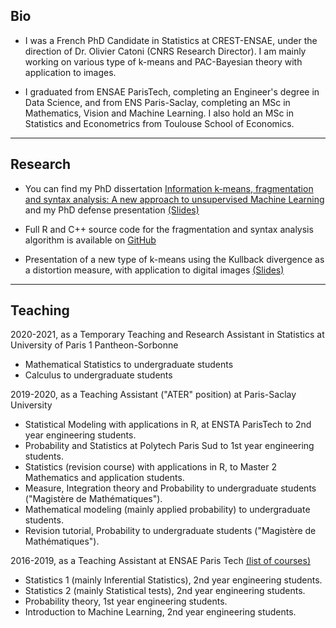 ## Bio

* I was a French PhD Candidate in Statistics at CREST-ENSAE, under the direction of Dr. Olivier Catoni (CNRS Research Director). 
I am mainly working on various type of k-means and PAC-Bayesian theory with application to images. 


* I graduated from ENSAE ParisTech, completing an Engineer's degree in Data Science, and from ENS Paris-Saclay, completing an MSc in Mathematics, Vision and Machine Learning. 
I also hold an MSc in Statistics and Econometrics from Toulouse School of Economics.

---

## Research
* You can find my PhD dissertation 
<a href="papers/thesis.pdf" target="_blank">Information k-means, fragmentation and syntax analysis: A new approach to unsupervised Machine Learning</a>
and my PhD defense presentation <a href="papers/slides_phd.pdf" target="_blank">(Slides)</a>

* Full R and C++ source code for the fragmentation and syntax analysis algorithm is available on  <a href="https://github.com/GautierAppert/PatchProcess">GitHub</a> 

* Presentation of a new type of k-means using the Kullback divergence as a distortion measure, with application to digital images 
<a href="papers/information_kmeans.pdf">(Slides)</a>

---

## Teaching

2020-2021, as a Temporary Teaching and Research Assistant in Statistics at 
University of Paris 1 Pantheon-Sorbonne

* Mathematical Statistics to undergraduate students
* Calculus to undergraduate students

2019-2020, as a Teaching Assistant ("ATER" position) at Paris-Saclay University

* Statistical Modeling with applications in R, at ENSTA ParisTech to 2nd year engineering students.
* Probability and Statistics at Polytech Paris Sud to 1st year engineering students. 
* Statistics (revision course) with applications in R, to Master 2 Mathematics and application students. 
* Measure, Integration theory and Probability to undergraduate students ("Magistère de Mathématiques").
* Mathematical modeling (mainly applied probability) to undergraduate students.
* Revision tutorial, Probability to undergraduate students ("Magistère de Mathématiques").

2016-2019, as a Teaching Assistant at ENSAE Paris Tech 
<a href="teaching/teaching_assistant.pdf" target="_blank">(list of courses)</a>

* Statistics 1 (mainly Inferential Statistics), 2nd year engineering students.
* Statistics 2 (mainly Statistical tests), 2nd year engineering students.
* Probability theory, 1st year engineering students.
* Introduction to Machine Learning, 2nd year engineering students.

